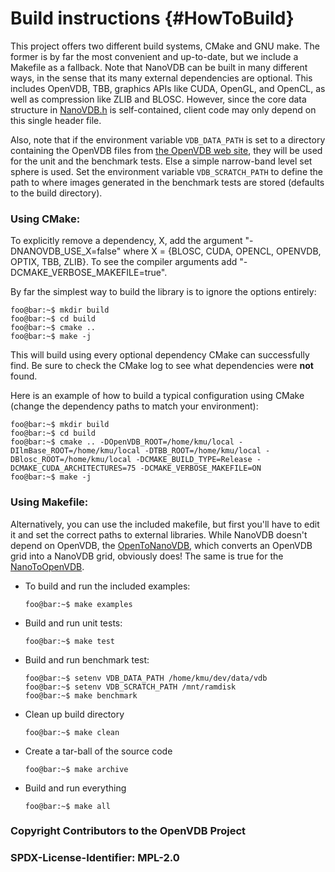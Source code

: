 # Build instructions {#HowToBuild}

This project offers two different build systems, CMake and GNU make. The former is by far the most convenient and up-to-date, but we include a Makefile as a fallback. Note that NanoVDB can be built in many different ways, in the sense that its many external dependencies are optional. This includes OpenVDB, TBB, graphics APIs like CUDA, OpenGL, and OpenCL, as well as compression like ZLIB and BLOSC.
However, since the core data structure in [NanoVDB.h](../include/nanovdb/NanoVDB.h) is self-contained, client code may only depend on this single header file. 

Also, note that if the environment variable `VDB_DATA_PATH` is set to a directory containing the OpenVDB files from [the OpenVDB web site](http://www.openvdb.org/download), they will be used for the unit and the benchmark tests. Else a simple narrow-band level set sphere is used. Set the environment variable `VDB_SCRATCH_PATH` to define the path to where images generated in the benchmark tests are stored (defaults to the build directory).

### Using CMake:

To explicitly remove a dependency, X, add the argument "-DNANOVDB_USE_X=false" where X = {BLOSC, CUDA, OPENCL, OPENVDB, OPTIX, TBB, ZLIB}. 
To see the compiler arguments add "-DCMAKE_VERBOSE_MAKEFILE=true".

By far the simplest way to build the library is to ignore the options entirely:
  ```console
  foo@bar:~$ mkdir build
  foo@bar:~$ cd build
  foo@bar:~$ cmake ..
  foo@bar:~$ make -j
  ```
This will build using every optional dependency CMake can successfully find. Be sure to check the CMake log to see what dependencies were **not** found.

Here is an example of how to build a typical configuration using CMake (change the dependency paths to match your environment):
  ```console
  foo@bar:~$ mkdir build
  foo@bar:~$ cd build
  foo@bar:~$ cmake .. -DOpenVDB_ROOT=/home/kmu/local -DIlmBase_ROOT=/home/kmu/local -DTBB_ROOT=/home/kmu/local -DBlosc_ROOT=/home/kmu/local -DCMAKE_BUILD_TYPE=Release -DCMAKE_CUDA_ARCHITECTURES=75 -DCMAKE_VERBOSE_MAKEFILE=ON
  foo@bar:~$ make -j
  ```

### Using Makefile:

Alternatively, you can use the included makefile, but first you'll have to edit it and set the correct paths to external libraries. While NanoVDB doesn't depend on OpenVDB, the [OpenToNanoVDB](../include/nanovdb/util/OpenToNanoVDB.h), which converts an OpenVDB grid into a NanoVDB grid, obviously does! The same is true for the [NanoToOpenVDB](../include/nanovdb/util/NanoToOpenVDB.h).

* To build and run the included examples:

  ```console
  foo@bar:~$ make examples
  ```

* Build and run unit tests:

  ```console
  foo@bar:~$ make test
  ```

* Build and run benchmark test:

  ```console
  foo@bar:~$ setenv VDB_DATA_PATH /home/kmu/dev/data/vdb
  foo@bar:~$ setenv VDB_SCRATCH_PATH /mnt/ramdisk
  foo@bar:~$ make benchmark
  ```

* Clean up build directory
 
  ```console
  foo@bar:~$ make clean
  ```

* Create a tar-ball of the source code
 
  ```console
  foo@bar:~$ make archive
  ```

* Build and run everything
 
  ```console
  foo@bar:~$ make all
  ```

### Copyright Contributors to the OpenVDB Project
### SPDX-License-Identifier: MPL-2.0